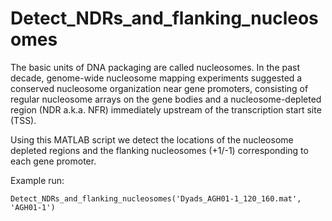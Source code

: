 # Detect_NDRs_and_flanking_nucleosomes
The basic units of DNA packaging are called nucleosomes. In the past decade, genome-wide nucleosome mapping experiments suggested a conserved nucleosome organization near gene promoters, consisting of regular nucleosome arrays on the gene bodies and a nucleosome-depleted region (NDR a.k.a. NFR) immediately upstream of the transcription start site (TSS). 

Using this MATLAB script we detect the locations of the nucleosome depleted regions and the flanking nucleosomes (+1/-1) corresponding to each gene promoter.

Example run:

    Detect_NDRs_and_flanking_nucleosomes('Dyads_AGH01-1_120_160.mat', 'AGH01-1')
